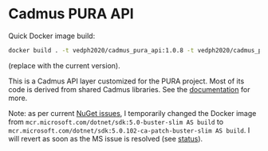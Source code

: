 # Cadmus PURA API

Quick Docker image build:

```bash
docker build . -t vedph2020/cadmus_pura_api:1.0.8 -t vedph2020/cadmus_pura_api:latest
```

(replace with the current version).

This is a Cadmus API layer customized for the PURA project. Most of its code is derived from shared Cadmus libraries. See the [documentation](https://github.com/vedph/cadmus_doc/blob/master/guide/api.md) for more.

Note: as per current [NuGet issues](https://github.com/NuGet/Home/issues/10491), I temporarily changed the Docker image from `mcr.microsoft.com/dotnet/sdk:5.0-buster-slim AS build` to `mcr.microsoft.com/dotnet/sdk:5.0.102-ca-patch-buster-slim AS build`. I will revert as soon as the MS issue is resolved (see [status](https://status.nuget.org/)).

